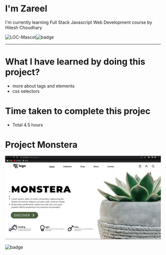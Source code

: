 # I'm Zareel

I'm currently learning Full Stack Javascript Web Development course by Hitesh Choudhary

![LOC-Mascot](https://learncodeonline.in/mascot.png)![badge](https://img.shields.io/badge/LearnCodeOnline-iNeuron-green)

---

# What I have learned by doing this project?

- more about tags and elements
- css selectors

# Time taken to complete this projec

- Total 4.5 hours

# Project Monstera

![Project06](./photos/project06.png)

![badge](https://img.shields.io/badge/HTML-CSS-green)
